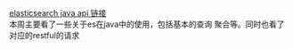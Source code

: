
[elasticsearch java api 链接](https://www.elastic.co/guide/en/elasticsearch/client/java-api/5.2/java-api.html)<br>
本周主要看了一些关于es在java中的使用，包括基本的查询 聚合等。同时也看了对应的restful的请求
